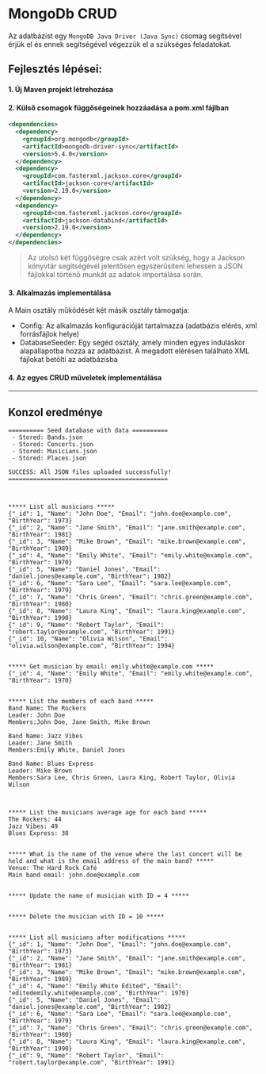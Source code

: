 # MongoDb CRUD

Az adatbázist egy `MongoDB Java Driver (Java Sync)` csomag segítsével érjük el és ennek segítségével végezzük el a szükséges feladatokat.

## Fejlesztés lépései:
#### 1. Új Maven projekt létrehozása
#### 2. Külső csomagok függőségeinek hozzáadása a pom.xml fájlban
```xml
<dependencies>
  <dependency>
    <groupId>org.mongodb</groupId>
    <artifactId>mongodb-driver-sync</artifactId>
    <version>5.4.0</version>
  </dependency>
  <dependency>
    <groupId>com.fasterxml.jackson.core</groupId>
    <artifactId>jackson-core</artifactId>
    <version>2.19.0</version>
  </dependency>
  <dependency>
    <groupId>com.fasterxml.jackson.core</groupId>
    <artifactId>jackson-databind</artifactId>
    <version>2.19.0</version>
  </dependency>
</dependencies>
```
> Az utolsó két függőségre csak azért volt szükség, hogy a Jackson könyvtár segítségével jelentősen egyszerűsíteni lehessen
a JSON fájlokkal történő munkát az adatok importálása során.

#### 3. Alkalmazás implementálása
A Main osztály működését két másik osztály támogatja:
- Config: Az alkalmazás konfigurációját tartalmazza (adatbázis elérés, xml forrásfájlok helye)
- DatabaseSeeder: Egy segéd osztály, amely minden egyes induláskor alapállapotba hozza az adatbázist. A megadott elérésen
  található XML fájlokat betölti az adatbázisba

#### 4. Az egyes CRUD műveletek implementálása

---

## Konzol eredménye

```declarative
========== Seed database with data ==========
 - Stored: Bands.json
 - Stored: Concerts.json
 - Stored: Musicians.json
 - Stored: Places.json

SUCCESS: All JSON files uploaded successfully!
=============================================



***** List all musicians *****
{"_id": 1, "Name": "John Doe", "Email": "john.doe@example.com", "BirthYear": 1973}
{"_id": 2, "Name": "Jane Smith", "Email": "jane.smith@example.com", "BirthYear": 1981}
{"_id": 3, "Name": "Mike Brown", "Email": "mike.brown@example.com", "BirthYear": 1989}
{"_id": 4, "Name": "Emily White", "Email": "emily.white@example.com", "BirthYear": 1970}
{"_id": 5, "Name": "Daniel Jones", "Email": "daniel.jones@example.com", "BirthYear": 1982}
{"_id": 6, "Name": "Sara Lee", "Email": "sara.lee@example.com", "BirthYear": 1979}
{"_id": 7, "Name": "Chris Green", "Email": "chris.green@example.com", "BirthYear": 1980}
{"_id": 8, "Name": "Laura King", "Email": "laura.king@example.com", "BirthYear": 1990}
{"_id": 9, "Name": "Robert Taylor", "Email": "robert.taylor@example.com", "BirthYear": 1991}
{"_id": 10, "Name": "Olivia Wilson", "Email": "olivia.wilson@example.com", "BirthYear": 1994}


***** Get musician by email: emily.white@example.com *****
{"_id": 4, "Name": "Emily White", "Email": "emily.white@example.com", "BirthYear": 1970}


***** List the members of each band *****
Band Name: The Rockers
Leader: John Doe
Members:John Doe, Jane Smith, Mike Brown

Band Name: Jazz Vibes
Leader: Jane Smith
Members:Emily White, Daniel Jones

Band Name: Blues Express
Leader: Mike Brown
Members:Sara Lee, Chris Green, Laura King, Robert Taylor, Olivia Wilson



***** List the musicians average age for each band *****
The Rockers: 44
Jazz Vibes: 49
Blues Express: 38


***** What is the name of the venue where the last concert will be held and what is the email address of the main band? *****
Venue: The Hard Rock Café
Main band email: john.doe@example.com


***** Update the name of musician with ID = 4 *****


***** Delete the musician with ID = 10 *****


***** List all musicians after modifications *****
{"_id": 1, "Name": "John Doe", "Email": "john.doe@example.com", "BirthYear": 1973}
{"_id": 2, "Name": "Jane Smith", "Email": "jane.smith@example.com", "BirthYear": 1981}
{"_id": 3, "Name": "Mike Brown", "Email": "mike.brown@example.com", "BirthYear": 1989}
{"_id": 4, "Name": "Emily White Edited", "Email": "editedemily.white@example.com", "BirthYear": 1970}
{"_id": 5, "Name": "Daniel Jones", "Email": "daniel.jones@example.com", "BirthYear": 1982}
{"_id": 6, "Name": "Sara Lee", "Email": "sara.lee@example.com", "BirthYear": 1979}
{"_id": 7, "Name": "Chris Green", "Email": "chris.green@example.com", "BirthYear": 1980}
{"_id": 8, "Name": "Laura King", "Email": "laura.king@example.com", "BirthYear": 1990}
{"_id": 9, "Name": "Robert Taylor", "Email": "robert.taylor@example.com", "BirthYear": 1991}
```
